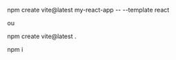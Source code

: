 <!-- Tenha certeza que o node esteja instalado -->

npm create vite@latest my-react-app -- --template react

ou

npm create vite@latest .

<!-- Apos terminar de carregar o template -->

npm i
